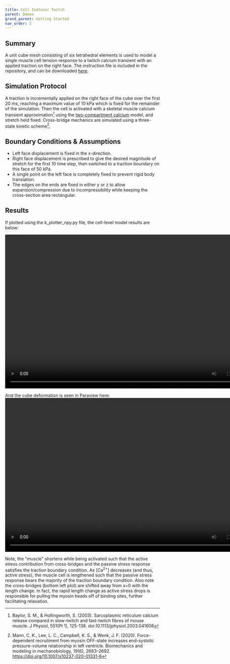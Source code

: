 ```yaml
---
title: Cell Isotonic Twitch
parent: Demos
grand_parent: Getting Started
nav_order: 2
---
```


Summary
-------
A unit cube mesh consisting of six tetrahedral elements is used to model a single muscle cell tension response to a twitch calcium transient with an applied traction on the right face. The instruction file is included in the repository, and can be downloaded <a href="https://github.com/MMoTH/FEniCS-Myosim/blob/master/demos/cell_isotonic_demo/cell_traction_ramp_hold_demo.json">here</a>.

Simulation Protocol
-------------------
A traction is incrementally applied on the right face of the cube over the first 20 ms, reaching a maximum value of 10 kPa which is fixed for the remainder of the simulation. Then the cell is activated with a skeletal muscle calcium transient approximation[^1] using the [two-compartment calcium](../../../model_formulations/calcium_models/two_compartment_model/two_compartment_model.md) model, and stretch held fixed. Cross-bridge mechanics are simulated using a three-state kinetic scheme[^2].

Boundary Conditions & Assumptions
---------------------------------
- Left face displacement is fixed in the x-direction.
- Right face displacement is prescribed to give the desired magnitude of stretch for the first 10 time step, then switched to a traction boundary on this face of 50 kPa.
- A single point on the left face is completely fixed to prevent rigid body translation.
- The edges on the ends are fixed in either y or z to allow expansion/compression due to incompressibility while keeping the cross-section area rectangular.

Results
-------------------
If plotted using the k_plotter_npy.py file, the cell-level model results are below:

<video width="800" height="500" controls>
  <source src="test.mp4" type="video/mp4">
</video>

And the cube deformation is seen in Paraview here:
<video width="800" height="500" controls>
  <source src="deformation_animation.mp4" type="video/mp4">
</video>

Note, the "muscle" shortens while being activated such that the active stress contribution from cross-bridges and the passive stress response satisfies the traction boundary condition. As [Ca<sup>2+</sup>] decreases (and thus, active stress), the muscle cell is lengthened such that the passive stress response bears the majority of the traction boundary condition. Also note the cross-bridges (bottom left plot) are shifted away from x=0 with the length change. In fact, the rapid length change as active stress drops is responsible for pulling the myosin heads off of binding sites, further facilitating relaxation.


[^1]: Baylor, S. M., & Hollingworth, S. (2003). Sarcoplasmic reticulum calcium release compared in slow-twitch and fast-twitch fibres of mouse muscle. J Physiol, 551(Pt 1), 125-138. doi:10.1113/jphysiol.2003.041608
[^2]: Mann, C. K., Lee, L. C., Campbell, K. S., & Wenk, J. F. (2020). Force-dependent recruitment from myosin OFF-state increases end-systolic pressure-volume relationship in left ventricle. Biomechanics and modeling in mechanobiology, 19(6), 2683–2692. https://doi.org/10.1007/s10237-020-01331-6
